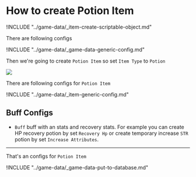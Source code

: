 # How to create Potion Item

!INCLUDE "../game-data/_item-create-scriptable-object.md"

There are following configs

!INCLUDE "../game-data/_game-data-generic-config.md"

Then we're going to create `Potion Item` so set `Item Type` to `Potion`

![](../images/items/003-5.png)

There are following configs for `Potion Item`

!INCLUDE "../game-data/_item-generic-config.md"

## Buff Configs

- `Buff` buff with an stats and recovery stats. For example you can create HP recovery potion by set `Recovery Hp` or create temporary increase `STR` potion by set `Increase Attributes`.

* * *

That's an configs for `Potion Item`

!INCLUDE "../game-data/_game-data-put-to-database.md"